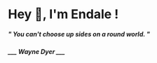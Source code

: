 <h1 title="head"> Hey 👋, I'm Endale !</h1>

**<h5><i>" You can't choose up sides on a round world. "</i></h5>**

*<b>___ Wayne Dyer ___</b>*
